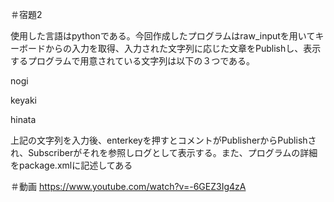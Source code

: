 ＃宿題2


使用した言語はpythonである。今回作成したプログラムはraw_inputを用いてキーボードからの入力を取得、入力された文字列に応じた文章をPublishし、表示するプログラムで用意されている文字列は以下の３つである。

nogi

keyaki

hinata

上記の文字列を入力後、enterkeyを押すとコメントがPublisherからPublishされ、Subscriberがそれを参照しログとして表示する。また、プログラムの詳細をpackage.xmlに記述してある

＃動画
https://www.youtube.com/watch?v=-6GEZ3Ig4zA
